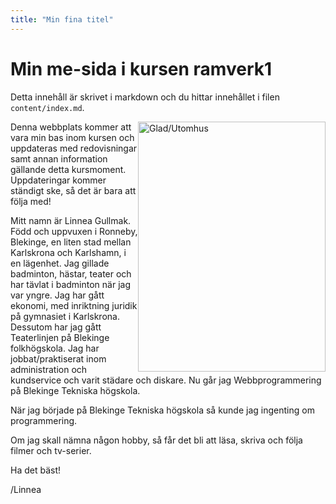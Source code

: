 ```yaml
---
title: "Min fina titel"
---
```

Min me-sida i kursen ramverk1
=========================

Detta innehåll är skrivet i markdown och du hittar innehållet i filen `content/index.md`.

<img src="img/me.jpg" alt="Glad/Utomhus" width="300" height="400" style="float:right">

Denna webbplats kommer att vara min bas inom kursen och uppdateras med redovisningar samt annan information gällande detta kursmoment. Uppdateringar kommer ständigt ske, så det är bara att följa med!

Mitt namn är Linnea Gullmak. Född och uppvuxen i Ronneby, Blekinge, en liten stad mellan Karlskrona och Karlshamn, i en lägenhet. Jag gillade badminton, hästar, teater och har tävlat i badminton när jag var yngre. Jag har gått ekonomi, med inriktning juridik på gymnasiet i Karlskrona. Dessutom har jag gått Teaterlinjen på Blekinge folkhögskola. Jag har jobbat/praktiserat inom administration och kundservice och varit städare och diskare. Nu går jag Webbprogrammering på Blekinge Tekniska högskola.

När jag började på Blekinge Tekniska högskola så kunde jag ingenting om programmering.

Om jag skall nämna någon hobby, så får det bli att läsa, skriva och följa filmer och tv-serier.

Ha det bäst!

/Linnea
